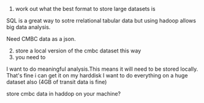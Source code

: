 1) work out what the best format to store large datasets is

SQL is a great way to sotre rrelational tabular data but using hadoop allows big data analysis.

Need CMBC data as a json.





2) store a local version of the cmbc dataset this way
3) you need to 

I want to do meaningful analysis.This means it will need to be stored locally. That's fine i can get it on my harddisk
I want to do everything on a huge dataset also (4GB of transit data is fine)

store cmbc data in haddop on your machine?
